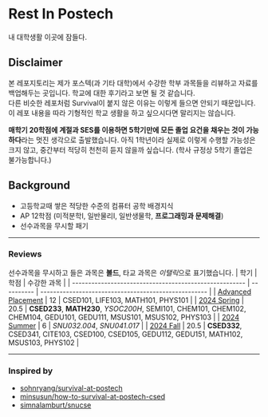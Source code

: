# Rest In Postech
내 대학생활 이곳에 잠들다.

## Disclaimer
본 레포지토리는 제가 포스텍(과 기타 대학)에서 수강한 학부 과목들을 리뷰하고 자료를 백업해두는 곳입니다. 학교에 대한 후기라고 보면 될 것 같습니다.  
다른 비슷한 레포처럼 Survival이 붙지 않은 이유는 이렇게 들으면 안되기 때문입니다. 이 레포 내용을 따라 기형적인 학교 생활을 하고 싶으시다면 말리지는 않습니다.

**매학기 20학점에 계절과 SES를 이용하면 5학기만에 모든 졸업 요건을 채우는 것이 가능하다**라는 멋진 생각으로 출발했습니다. 아직 1학년이라 실제로 이렇게 수행할 가능성은 크지 않고, 중간부터 적당히 천천히 듣지 않을까 싶습니다. (학사 규정상 5학기 졸업은 불가능합니다.)

## Background
* 고등학교때 쌓은 적당한 수준의 컴퓨터 공학 배경지식
* AP 12학점 (미적분학I, 일반물리I, 일반생물학, **프로그래밍과 문제해결**)
* 선수과목을 무시할 패기

---

### Reviews
선수과목을 무시하고 들은 과목은 **볼드**, 타교 과목은 *이탤릭*으로 표기했습니다.
| 학기                                                   | 학점       | 수강한 과목                                          |
| ------------------------------------------------------ | ---------- | ---------------------------------------------------- |
| [Advanced Placement](advanced-placement.md) | 12 | CSED101, LIFE103, MATH101, PHYS101 |
| [2024 Spring]() | 20.5 | **CSED233**, **MATH230**, *YSOC200H*, SEMI101, CHEM101, CHEM102, CHEM104, GEDU101, GEDU111, MSUS101, MSUS102, PHYS103 |
| [2024 Summer]() | 6 | *SNU032.004*, *SNU041.017* |
| [2024 Fall]() | 20.5 | **CSED332**, CSED341, CITE103, CSED100, CSED105, GEDU112, GEDU151, MATH102, MSUS103, PHYS102 |

---

### Inspired by
* [sohnryang/survival-at-postech](https://github.com/sohnryang/survival-at-postech)
* [minsusun/how-to-survival-at-postech-csed](https://github.com/minsusun/how-to-survive-at-postech-csed)
* [simnalamburt/snucse](https://github.com/simnalamburt/snucse)
